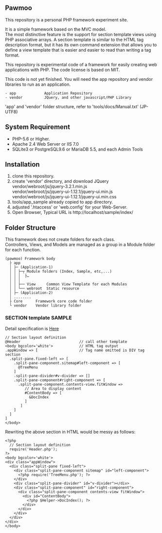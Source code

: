 ## Pawmoo

This repository is a personal PHP framework experiment site.  
  
It is a simple framework based on the MVC model.  
The most distinctive feature is the support for section template views using PHP associative arrays.
A section template is similar to the HTML tag description format, but it has its own command extension that allows you to define a view template that is easier and easier to read than writing a tag format.

This repository is experimental code of a framework for easily creating web applications with PHP.
The code license is based on MIT.

This code is not yet finished.
You will need the app repository and vendor libraries to run as an application.

```
- app             Application Repository
- vendor          JQuery, and other javascript/PHP Library
```
'app' and 'vendor' folder structure, refer to 'tools/docs/Manual.txt' (JP-UTF8)

## System Requirement

+ PHP-5.6 or Higher.
+ Apache 2.4 Web Server or IIS 7.0
+ SQLite3 or PostgreSQL9.6 or MariaDB 5.5, and each Admin Tools

## Installation

1. clone this repository.
1. create 'vendor' directory, and download JQuery  
    vendor/webroot/js/jquery-3.2.1.min.js  
    vendor/webroot/js/jquery-ui-1.12.1/jquery-ui.min.js  
    vendor/webroot/js/jquery-ui-1.12.1/jquery-ui.min.css  
1. tools/app_sample already copied to app directory.
1. adjusted '.htaccess' or 'web.config' for your Web-Server.
1. Open Browser, Typical URL is http://localhost/sample/index/

## Folder Structure

This framework does not create folders for each class.  
Controllers, Views, and Models are managed as a group in a Module folder for each function.

```
(pawmoo) Framework body
  ├ app
  │ ├─ (Application-1)
  │ │ ├─┬ Module folders (Index, Sample, etc,...)
  │ │ │  ├…
  │ │ │
  │ │ ├── View     Common View Template for each Modules
  │ │ └── webroot  Static resource
  │ ├─ (Application-2)
  │ ........
  ├ Core      Framework core code folder
  └ vendor    Vendor library folder
```

### SECTION template SAMPLE

Detail specification is [Here](../../wiki/Home)


```
// Section layout definition
@Header                           // call other template
<body bgcolor='white'>            // HTML tag output
.appWindow => [                   // Tag name omitted is DIV tag section
  .split-pane.fixed-left => [
    .split-pane-component.sitemap#left-component => [
      @TreeMenu
    ]
    .split-pane-divider#v-divider => []
    .split-pane-component#right-component => [
      .split-pane-component.contents-view.fitWindow =>
         // Area to display content
         #ContentBody => [
           &DocIndex
         ]
       ]
    ]
  ]
]
</body>
```
Rewriting the above section in HTML would be messy as follows:
```
<?php 
  // Section layout definition
  require('Header.php'); 
?>
<body bgcolor='white'>
<div class="appWindow">
  <div class="split-pane fixed-left">
    <div class="split-pane-component sitemap" id="left-component">
      <?php require('TreeMenu.php'); ?>
    </div>
    <div class="split-pane-divider" id="v-divider"></div>
    <div class="split-pane-component" id="right-component">
      <div class="split-pane-component contents-view fitWindow">
        <div id="ContentBody">
          <?php $Helper->DocIndex(); ?>
        </div>
      </div>
    </div>
  </div>
</div>
</body>
```